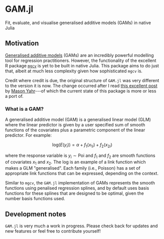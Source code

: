 # GAM.jl
Fit, evaluate, and visualise generalised additive models (GAMs) in native Julia

## Motivation

[Generalised additive models](https://en.wikipedia.org/wiki/Generalized_additive_model) (GAMs) are an incredibly powerful modelling tool for regression practitioners. However, the functionality of the excellent R package [`mgcv`](https://cran.r-project.org/web/packages/mgcv/mgcv.pdf) is yet to be built in native Julia. This package aims to do just that, albeit at much less complexity given how sophisticated `mgcv` is.

Credit where credit is due, the original structure of `GAM.jl` was very different to the version it is now. The change occurred after I read [this excellent post](https://yahrmason.github.io/bayes/gams-julia/) by [Mason Yahr](https://twitter.com/yahrMason)---of which the current state of this package is more or less a port of.

### What is a GAM?

A generalised additive model (GAM) is a generalised linear model (GLM) where the linear predictor is given by a user specified sum of smooth functions of the covariates plus a parametric component of the linear predictor. For example:

$$
\text{log}(E(y_{i})) = \alpha + f_{1}(x_{1i}) + f_{2}(x_{2i})
$$

where the response variable is $y_{i} \sim \text{Poi}$ and $f_{1}$ and $f_{2}$ are smooth functions of covariates $x_{1}$ and $x_{2}$. The log is an example of a link function which makes a GLM "generalised". Each family (i.e., Poisson) has a set of appropriate link functions that can be expressed, depending on the context.

Similar to `mgcv`, the `GAM.jl` implementation of GAMs represents the smooth functions using penalised regression splines, and by default uses basis functions for these splines that are designed to be optimal, given the number basis functions used.

## Development notes

`GAM.jl` is very much a work in progress. Please check back for updates and new features or feel free to contribute yourself!